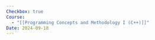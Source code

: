 ```yaml
---
Checkbox: true
Course:
  - "[[Programming Concepts and Methodology I (C++)]]"
Date: 2024-09-18
---
```

